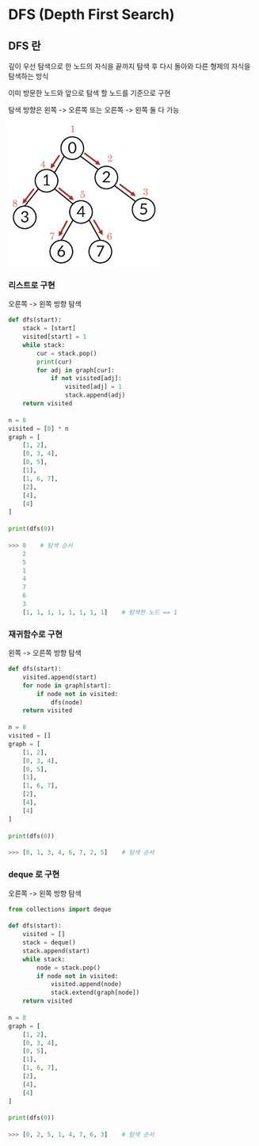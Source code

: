 # DFS (Depth First Search)

## DFS 란

깊이 우선 탐색으로 한 노드의 자식을 끝까지 탐색 후 다시 돌아와 다른 형제의 자식을 탐색하는 방식

이미 방문한 노드와 앞으로 탐색 할 노드를 기준으로 구현

탐색 방향은 왼쪽 -> 오른쪽 또는 오른쪽 -> 왼쪽 둘 다 가능

![dfs](dfs.png)

### 리스트로 구현

오른쪽 -> 왼쪽 방향 탐색

```python
def dfs(start):
    stack = [start]
    visited[start] = 1
    while stack:
        cur = stack.pop()
        print(cur)
        for adj in graph[cur]:
            if not visited[adj]:
                visited[adj] = 1
                stack.append(adj)
    return visited

n = 8
visited = [0] * n
graph = [
    [1, 2],
    [0, 3, 4],
    [0, 5],
    [1],
    [1, 6, 7],
    [2],
    [4],
    [4]
]

print(dfs(0))

>>> 0    # 탐색 순서
    2
    5
    1
    4
    7
    6
    3
    [1, 1, 1, 1, 1, 1, 1, 1]    # 탐색한 노드 == 1
```

### 재귀함수로 구현

왼쪽 -> 오른쪽 방향 탐색

```python
def dfs(start):
    visited.append(start)
    for node in graph[start]:
        if node not in visited:
            dfs(node)
    return visited

n = 8
visited = []
graph = [
    [1, 2],
    [0, 3, 4],
    [0, 5],
    [1],
    [1, 6, 7],
    [2],
    [4],
    [4]
]

print(dfs(0))

>>> [0, 1, 3, 4, 6, 7, 2, 5]    # 탐색 순서
```

### deque 로 구현

오른쪽 -> 왼쪽 방향 탐색

```python
from collections import deque

def dfs(start):
    visited = []
    stack = deque()
    stack.append(start)
    while stack:
        node = stack.pop()
        if node not in visited:
            visited.append(node)
            stack.extend(graph[node])
    return visited

n = 8
graph = [
    [1, 2],
    [0, 3, 4],
    [0, 5],
    [1],
    [1, 6, 7],
    [2],
    [4],
    [4]
]

print(dfs(0))

>>> [0, 2, 5, 1, 4, 7, 6, 3]    # 탐색 순서
```
